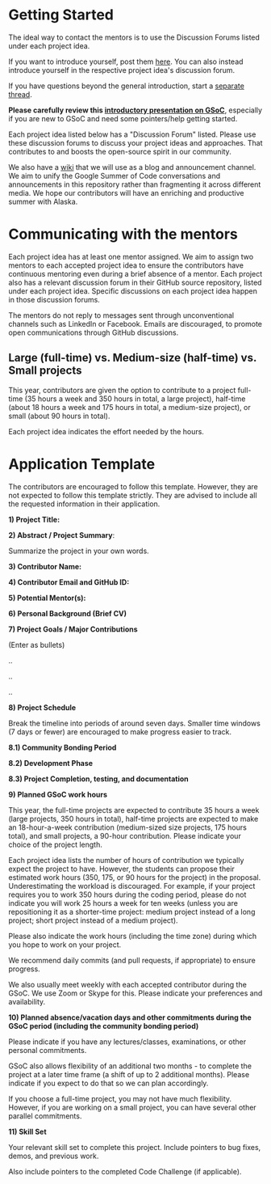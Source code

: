# Getting Started
The ideal way to contact the mentors is to use the Discussion Forums listed under each project idea. 

If you want to introduce yourself, post them [here](https://github.com/uaanchorage/GSoC/discussions/1). You can also instead introduce yourself in the respective project idea's discussion forum.

If you have questions beyond the general introduction, start a [separate thread](https://github.com/uaanchorage/GSoC/discussions/). 

**Please carefully review this [introductory presentation on GSoC](https://pradeeban.github.io/projects/)**, especially if you are new to GSoC and need some pointers/help getting started.

Each project idea listed below has a "Discussion Forum" listed. Please use these discussion forums to discuss your project ideas and approaches. That contributes to and boosts the open-source spirit in our community. 

We also have a [wiki](https://github.com/uaanchorage/GSoC/wiki) that we will use as a blog and announcement channel. We aim to unify the Google Summer of Code conversations and announcements in this repository rather than fragmenting it across different media. We hope our contributors will have an enriching and productive summer with Alaska.

# Communicating with the mentors

Each project idea has at least one mentor assigned. We aim to assign two mentors to each accepted project idea to ensure the contributors have continuous mentoring even during a brief absence of a mentor. Each project also has a relevant discussion forum in their GitHub source repository, listed under each project idea. Specific discussions on each project idea happen in those discussion forums.

The mentors do not reply to messages sent through unconventional channels such as LinkedIn or Facebook. Emails are discouraged, to promote open communications through GitHub discussions.

## Large (full-time) vs. Medium-size (half-time) vs. Small projects

This year, contributors are given the option to contribute to a project full-time (35 hours a week and 350 hours in total, a large project), half-time (about 18 hours a week and 175 hours in total, a medium-size project), or small (about 90 hours in total). 

Each project idea indicates the effort needed by the hours.

# Application Template

The contributors are encouraged to follow this template. However, they are not expected to follow this template strictly. They are advised to include all the requested information in their application.

**1) Project Title:**

**2) Abstract / Project Summary**:

Summarize the project in your own words.

**3) Contributor Name:**

**4) Contributor Email and GitHub ID:**

**5) Potential Mentor(s):**

**6) Personal Background (Brief CV)**

**7) Project Goals / Major Contributions**

(Enter as bullets)

..
     
..
     
..

**8) Project Schedule**

Break the timeline into periods of around seven days. Smaller time windows (7 days or fewer) are encouraged to make progress easier to track.

**8.1) Community Bonding Period**

**8.2) Development Phase**

**8.3) Project Completion, testing, and documentation**

**9) Planned GSoC work hours**

This year, the full-time projects are expected to contribute 35 hours a week (large projects, 350 hours in total), half-time projects are expected to make an 18-hour-a-week contribution (medium-sized size projects, 175 hours total), and small projects, a 90-hour contribution. Please indicate your choice of the project length. 

Each project idea lists the number of hours of contribution we typically expect the project to have. However, the students can propose their estimated work hours (350, 175, or 90 hours for the project) in the proposal. Underestimating the workload is discouraged. For example, if your project requires you to work 350 hours during the coding period, please do not indicate you will work 25 hours a week for ten weeks (unless you are repositioning it as a shorter-time project: medium project instead of a long project; short project instead of a medium project).

Please also indicate the work hours (including the time zone) during which you hope to work on your project. 

We recommend daily commits (and pull requests, if appropriate) to ensure progress.

We also usually meet weekly with each accepted contributor during the GSoC. We use Zoom or Skype for this. Please indicate your preferences and availability.

**10) Planned absence/vacation days and other commitments during the GSoC period (including the community bonding period)**

Please indicate if you have any lectures/classes, examinations, or other personal commitments.

GSoC  also allows flexibility of an additional two months - to complete the project at a later time frame (a shift of up to 2 additional months). Please indicate if you expect to do that so we can plan accordingly.

If you choose a full-time project, you may not have much flexibility. However, if you are working on a small project, you can have several other parallel commitments.

**11) Skill Set**

Your relevant skill set to complete this project. Include pointers to bug fixes, demos, and previous work.

Also include pointers to the completed Code Challenge (if applicable).

